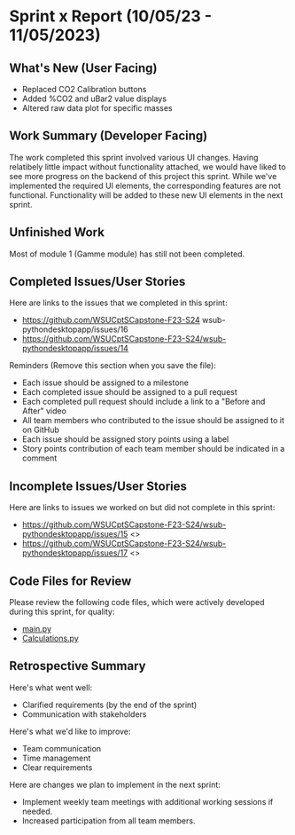 # Sprint x Report (10/05/23 - 11/05/2023)

## What's New (User Facing)
 * Replaced CO2 Calibration buttons
 * Added %CO2 and uBar2 value displays
 * Altered raw data plot for specific masses

## Work Summary (Developer Facing)
The work completed this sprint involved various UI changes. Having relatibely little impact without functionality attached, we would have liked to see more progress on the backend of this project this sprint. While we've implemented the required UI elements, the corresponding features are not functional. Functionality will be added to these new UI elements in the next sprint. 

## Unfinished Work
Most of module 1 (Gamme module) has still not been completed. 

## Completed Issues/User Stories
Here are links to the issues that we completed in this sprint:

 * https://github.com/WSUCptSCapstone-F23-S24 wsub-pythondesktopapp/issues/16
 * https://github.com/WSUCptSCapstone-F23-S24/wsub-pythondesktopapp/issues/14

 Reminders (Remove this section when you save the file):
  * Each issue should be assigned to a milestone
  * Each completed issue should be assigned to a pull request
  * Each completed pull request should include a link to a "Before and After" video
  * All team members who contributed to the issue should be assigned to it on GitHub
  * Each issue should be assigned story points using a label
  * Story points contribution of each team member should be indicated in a comment
 
 ## Incomplete Issues/User Stories
 Here are links to issues we worked on but did not complete in this sprint:
 
 * https://github.com/WSUCptSCapstone-F23-S24/wsub-pythondesktopapp/issues/15 <<Not clarifying requirements in the beginning of the sprint made it difficult to assess exactly what needed to be accomplished.>>
 * https://github.com/WSUCptSCapstone-F23-S24/wsub-pythondesktopapp/issues/17 <<It was expected that the realtime graph that already exists in the application would be more portable and able to be easily duplicated. This ended up not being the case and it will require much more work to support multiple real time graphs in our application.>>


## Code Files for Review
Please review the following code files, which were actively developed during this sprint, for quality:
 * [main.py](https://github.com/WSUCptSCapstone-F23-S24/wsub-pythondesktopapp/blob/master/application/mainUI/main.py)
 * [Calculations.py](https://github.com/WSUCptSCapstone-F23-S24/wsub-pythondesktopapp/blob/master/application/calculations/Calculations.py)

 
## Retrospective Summary
Here's what went well:
  * Clarified requirements (by the end of the sprint)
  * Communication with stakeholders
 
Here's what we'd like to improve:
   * Team communication 
   * Time management
   * Clear requirements 
  
Here are changes we plan to implement in the next sprint:
   * Implement weekly team meetings with additional working sessions if needed.
   * Increased participation from all team members. 